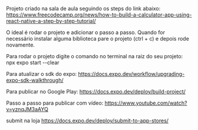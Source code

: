 Projeto criado na sala de aula seguindo os steps do link abaixo:
https://www.freecodecamp.org/news/how-to-build-a-calculator-app-using-react-native-a-step-by-step-tutorial/

O ideal é rodar o projeto e adicionar o passo a passo. Quando for necessário instalar alguma biblioteca pare o projeto (ctrl + c) e depois rode novamente.

Para rodar o projeto digite o comando no terminal na raiz do seu projeto:
npx expo start --clear

Para atualizar o sdk do expo:
https://docs.expo.dev/workflow/upgrading-expo-sdk-walkthrough/

Para publicar no Google Play:
https://docs.expo.dev/deploy/build-project/

Passo a passo para publicar com vídeo:
https://www.youtube.com/watch?v=yznqJM3aAYQ

submit na loja
https://docs.expo.dev/deploy/submit-to-app-stores/ 